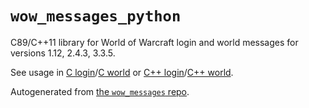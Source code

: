 # `wow_messages_python`

C89/C++11 library for World of Warcraft login and world messages for versions 1.12, 2.4.3, 3.3.5.

See usage in [C login](./wow_login_messages_c/README.md)/[C world](./wow_world_messages_c/README.md) or 
[C++ login](./wow_login_messages_cpp/README.md)/[C++ world](./wow_world_messages_cpp/README.md).

Autogenerated from [the `wow_messages` repo](https://github.com/gtker/wow_messages/).

